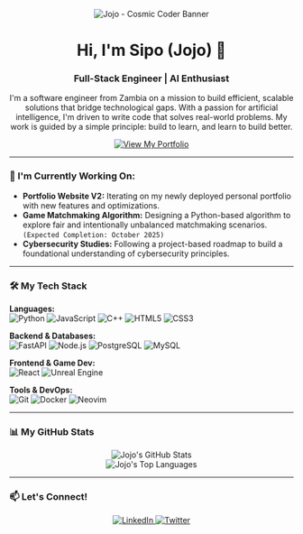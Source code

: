 <p align="center">
  <img src="https://placehold.co/1200x300/0B0C10/66FCF1?text=%20Jojo%20" alt="Jojo - Cosmic Coder Banner">
</p>

<h1 align="center">Hi, I'm Sipo (Jojo) 👋</h1>
<h3 align="center">Full-Stack Engineer | AI Enthusiast </h3>

<p align="center">
  I'm a software engineer from Zambia on a mission to build efficient, scalable solutions that bridge technological gaps. With a passion for artificial intelligence, I'm driven to write code that solves real-world problems. My work is guided by a simple principle: build to learn, and learn to build better.
</p>

<p align="center">
  <a href="https://jojobapb-portfolio.netlify.app/" target="_blank">
    <img src="https://img.shields.io/badge/View%20My%20Portfolio-66FCF1?style=for-the-badge&logo=netlify&logoColor=black" alt="View My Portfolio">
  </a>
</p>

---

### 🔭 I'm Currently Working On:

* **Portfolio Website V2:** Iterating on my newly deployed personal portfolio with new features and optimizations.
* **Game Matchmaking Algorithm:** Designing a Python-based algorithm to explore fair and intentionally unbalanced matchmaking scenarios. `(Expected Completion: October 2025)`
* **Cybersecurity Studies:** Following a project-based roadmap to build a foundational understanding of cybersecurity principles.

---

### 🛠️ My Tech Stack

<p align="left">
  <strong>Languages:</strong><br>
  <img src="https://img.shields.io/badge/Python-3776AB?style=for-the-badge&logo=python&logoColor=white" alt="Python">
  <img src="https://img.shields.io/badge/JavaScript-F7DF1E?style=for-the-badge&logo=javascript&logoColor=black" alt="JavaScript">
  <img src="https://img.shields.io/badge/C++-00599C?style=for-the-badge&logo=c%2B%2B&logoColor=white" alt="C++">
  <img src="https://img.shields.io/badge/HTML5-E34F26?style=for-the-badge&logo=html5&logoColor=white" alt="HTML5">
  <img src="https://img.shields.io/badge/CSS3-1572B6?style=for-the-badge&logo=css3&logoColor=white" alt="CSS3">
</p>
<p align="left">
  <strong>Backend & Databases:</strong><br>
  <img src="https://img.shields.io/badge/FastAPI-009688?style=for-the-badge&logo=fastapi&logoColor=white" alt="FastAPI">
  <img src="https://img.shields.io/badge/Node.js-339933?style=for-the-badge&logo=nodedotjs&logoColor=white" alt="Node.js">
  <img src="https://img.shields.io/badge/PostgreSQL-4169E1?style=for-the-badge&logo=postgresql&logoColor=white" alt="PostgreSQL">
  <img src="https://img.shields.io/badge/MySQL-4479A1?style=for-the-badge&logo=mysql&logoColor=white" alt="MySQL">
</p>
<p align="left">
  <strong>Frontend & Game Dev:</strong><br>
  <img src="https://img.shields.io/badge/React-20232A?style=for-the-badge&logo=react&logoColor=61DAFB" alt="React">
  <img src="https://img.shields.io/badge/Unreal%20Engine-0E1128?style=for-the-badge&logo=unrealengine&logoColor=white" alt="Unreal Engine">
</p>
<p align="left">
  <strong>Tools & DevOps:</strong><br>
  <img src="https://img.shields.io/badge/Git-F05032?style=for-the-badge&logo=git&logoColor=white" alt="Git">
  <img src="https://img.shields.io/badge/Docker-2496ED?style=for-the-badge&logo=docker&logoColor=white" alt="Docker">
  <img src="https://img.shields.io/badge/Neovim-57A143?style=for-the-badge&logo=neovim&logoColor=white" alt="Neovim">
</p>

---

### 📊 My GitHub Stats

<p align="center">
  <img src="https://github-readme-stats.vercel.app/api?username=JojoBaPb&show_icons=true&theme=tokyonight&rank_icon=github" alt="Jojo's GitHub Stats">
  <br>
  <img src="https://github-readme-stats.vercel.app/api/top-langs/?username=JojoBaPb&layout=compact&theme=tokyonight" alt="Jojo's Top Languages">
</p>

---

### 📫 Let's Connect!

<p align="center">
  <a href="https://linkedin.com/" target="_blank">
    <img src="https://img.shields.io/badge/LinkedIn-0077B5?style=for-the-badge&logo=linkedin&logoColor=white" alt="LinkedIn">
  </a>
  <a href="https://twitter.com/sipo_joe" target="_blank">
    <img src="https://img.shields.io/badge/Twitter-1DA1F2?style=for-the-badge&logo=twitter&logoColor=white" alt="Twitter">
  </a>
</p>
